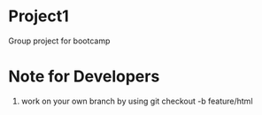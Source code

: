 # Project1
Group project for bootcamp


# Note for Developers
1) work on your own branch by using
   git checkout -b feature/html
